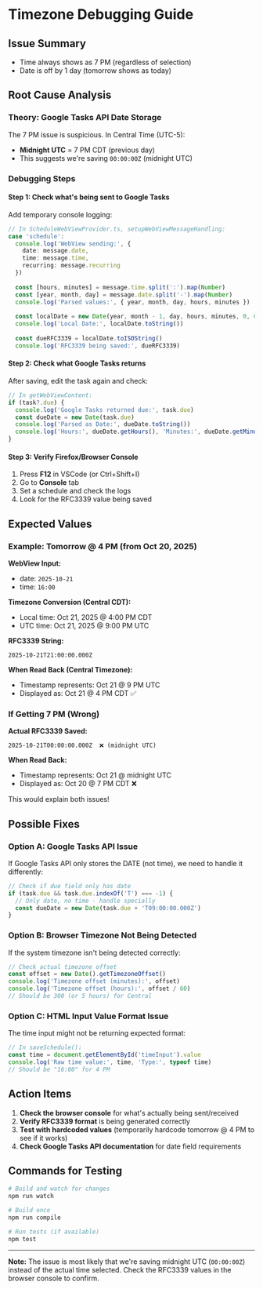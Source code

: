 # Timezone Debugging Guide

## Issue Summary

- Time always shows as 7 PM (regardless of selection)
- Date is off by 1 day (tomorrow shows as today)

## Root Cause Analysis

### Theory: Google Tasks API Date Storage

The 7 PM issue is suspicious. In Central Time (UTC-5):

- **Midnight UTC** = 7 PM CDT (previous day)
- This suggests we're saving `00:00:00Z` (midnight UTC)

### Debugging Steps

#### Step 1: Check what's being sent to Google Tasks

Add temporary console logging:

```typescript
// In ScheduleWebViewProvider.ts, setupWebViewMessageHandling:
case 'schedule':
  console.log('WebView sending:', {
    date: message.date,
    time: message.time,
    recurring: message.recurring
  })
  
  const [hours, minutes] = message.time.split(':').map(Number)
  const [year, month, day] = message.date.split('-').map(Number)
  console.log('Parsed values:', { year, month, day, hours, minutes })
  
  const localDate = new Date(year, month - 1, day, hours, minutes, 0, 0)
  console.log('Local Date:', localDate.toString())
  
  const dueRFC3339 = localDate.toISOString()
  console.log('RFC3339 being saved:', dueRFC3339)
```

#### Step 2: Check what Google Tasks returns

After saving, edit the task again and check:

```typescript
// In getWebViewContent:
if (task?.due) {
  console.log('Google Tasks returned due:', task.due)
  const dueDate = new Date(task.due)
  console.log('Parsed as Date:', dueDate.toString())
  console.log('Hours:', dueDate.getHours(), 'Minutes:', dueDate.getMinutes())
}
```

#### Step 3: Verify Firefox/Browser Console

1. Press **F12** in VSCode (or Ctrl+Shift+I)
2. Go to **Console** tab
3. Set a schedule and check the logs
4. Look for the RFC3339 value being saved

## Expected Values

### Example: Tomorrow @ 4 PM (from Oct 20, 2025)

**WebView Input:**

- date: `2025-10-21`
- time: `16:00`

**Timezone Conversion (Central CDT):**

- Local time: Oct 21, 2025 @ 4:00 PM CDT
- UTC time: Oct 21, 2025 @ 9:00 PM UTC

**RFC3339 String:**

```
2025-10-21T21:00:00.000Z
```

**When Read Back (Central Timezone):**

- Timestamp represents: Oct 21 @ 9 PM UTC
- Displayed as: Oct 21 @ 4 PM CDT ✅

### If Getting 7 PM (Wrong)

**Actual RFC3339 Saved:**

```
2025-10-21T00:00:00.000Z  ❌ (midnight UTC)
```

**When Read Back:**

- Timestamp represents: Oct 21 @ midnight UTC
- Displayed as: Oct 20 @ 7 PM CDT ❌

This would explain both issues!

## Possible Fixes

### Option A: Google Tasks API Issue

If Google Tasks API only stores the DATE (not time), we need to handle it differently:

```typescript
// Check if due field only has date
if (task.due && task.due.indexOf('T') === -1) {
  // Only date, no time - handle specially
  const dueDate = new Date(task.due + 'T09:00:00.000Z')
}
```

### Option B: Browser Timezone Not Being Detected

If the system timezone isn't being detected correctly:

```typescript
// Check actual timezone offset
const offset = new Date().getTimezoneOffset()
console.log('Timezone offset (minutes):', offset)
console.log('Timezone offset (hours):', offset / 60)
// Should be 300 (or 5 hours) for Central
```

### Option C: HTML Input Value Format Issue

The time input might not be returning expected format:

```typescript
// In saveSchedule():
const time = document.getElementById('timeInput').value
console.log('Raw time value:', time, 'Type:', typeof time)
// Should be "16:00" for 4 PM
```

## Action Items

1. **Check the browser console** for what's actually being sent/received
2. **Verify RFC3339 format** is being generated correctly
3. **Test with hardcoded values** (temporarily hardcode tomorrow @ 4 PM to see if it works)
4. **Check Google Tasks API documentation** for date field requirements

## Commands for Testing

```bash
# Build and watch for changes
npm run watch

# Build once
npm run compile

# Run tests (if available)
npm test
```

---

**Note:** The issue is most likely that we're saving midnight UTC (`00:00:00Z`) instead of the actual time selected. Check the RFC3339 values in the browser console to confirm.
